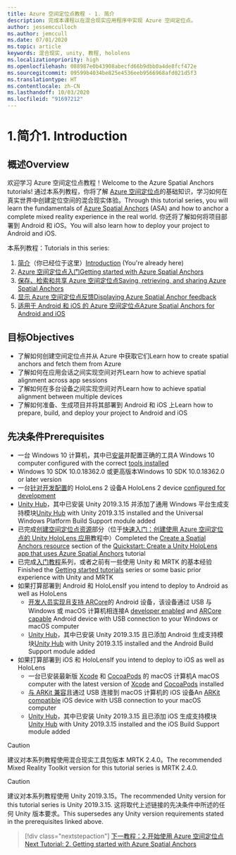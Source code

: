 ```yaml
---
title: Azure 空间定位点教程 - 1. 简介
description: 完成本课程以在混合现实应用程序中实现 Azure 空间定位点。
author: jessemcculloch
ms.author: jemccull
ms.date: 07/01/2020
ms.topic: article
keywords: 混合现实, unity, 教程, hololens
ms.localizationpriority: high
ms.openlocfilehash: 088987e0b43908abecfd66b9dbb0a4de8fcf472e
ms.sourcegitcommit: 09599b4034be825e4536eeb9566968afd021d5f3
ms.translationtype: HT
ms.contentlocale: zh-CN
ms.lasthandoff: 10/03/2020
ms.locfileid: "91697212"
---
```

# <a name="1-introduction"></a><span data-ttu-id="5a750-105">1.简介</span><span class="sxs-lookup"><span data-stu-id="5a750-105">1. Introduction</span></span>

## <a name="overview"></a><span data-ttu-id="5a750-106">概述</span><span class="sxs-lookup"><span data-stu-id="5a750-106">Overview</span></span>

<span data-ttu-id="5a750-107">欢迎学习 Azure 空间定位点教程！</span><span class="sxs-lookup"><span data-stu-id="5a750-107">Welcome to the Azure Spatial Anchors tutorials!</span></span> <span data-ttu-id="5a750-108">通过本系列教程，你将了解 <a href="https://azure.microsoft.com/services/spatial-anchors" target="_blank">Azure 空间定位点</a>的基础知识，学习如何在真实世界中创建定位空间的混合现实体验。</span><span class="sxs-lookup"><span data-stu-id="5a750-108">Through this tutorial series, you will learn the fundamentals of <a href="https://azure.microsoft.com/services/spatial-anchors" target="_blank">Azure Spatial Anchors</a> (ASA) and how to anchor a complete mixed reality experience in the real world.</span></span> <span data-ttu-id="5a750-109">你还将了解如何将项目部署到 Android 和 iOS。</span><span class="sxs-lookup"><span data-stu-id="5a750-109">You will also learn how to deploy your project to Android and iOS.</span></span>

<span data-ttu-id="5a750-110">本系列教程：</span><span class="sxs-lookup"><span data-stu-id="5a750-110">Tutorials in this series:</span></span>

1. <span data-ttu-id="5a750-111">[简介](mr-learning-asa-01.md)（你已经位于这里）</span><span class="sxs-lookup"><span data-stu-id="5a750-111">[Introduction](mr-learning-asa-01.md) (You're already here)</span></span>
2. [<span data-ttu-id="5a750-112">Azure 空间定位点入门</span><span class="sxs-lookup"><span data-stu-id="5a750-112">Getting started with Azure Spatial Anchors</span></span>](mr-learning-asa-02.md)
3. [<span data-ttu-id="5a750-113">保存、检索和共享 Azure 空间定位点</span><span class="sxs-lookup"><span data-stu-id="5a750-113">Saving, retrieving, and sharing Azure Spatial Anchors</span></span>](mr-learning-asa-03.md)
4. [<span data-ttu-id="5a750-114">显示 Azure 空间定位点反馈</span><span class="sxs-lookup"><span data-stu-id="5a750-114">Displaying Azure Spatial Anchor feedback</span></span>](mr-learning-asa-04.md)
5. [<span data-ttu-id="5a750-115">适用于 Android 和 iOS 的 Azure 空间定位点</span><span class="sxs-lookup"><span data-stu-id="5a750-115">Azure Spatial Anchors for Android and iOS</span></span>](mr-learning-asa-05.md)

## <a name="objectives"></a><span data-ttu-id="5a750-116">目标</span><span class="sxs-lookup"><span data-stu-id="5a750-116">Objectives</span></span>

* <span data-ttu-id="5a750-117">了解如何创建空间定位点并从 Azure 中获取它们</span><span class="sxs-lookup"><span data-stu-id="5a750-117">Learn how to create spatial anchors and fetch them from Azure</span></span>
* <span data-ttu-id="5a750-118">了解如何在应用会话之间实现空间对齐</span><span class="sxs-lookup"><span data-stu-id="5a750-118">Learn how to achieve spatial alignment across app sessions</span></span>
* <span data-ttu-id="5a750-119">了解如何在多台设备之间实现空间对齐</span><span class="sxs-lookup"><span data-stu-id="5a750-119">Learn how to achieve spatial alignment between multiple devices</span></span>
* <span data-ttu-id="5a750-120">了解如何准备、生成项目并将其部署到 Android 和 iOS 上</span><span class="sxs-lookup"><span data-stu-id="5a750-120">Learn how to prepare, build, and deploy your project to Android and iOS</span></span>

## <a name="prerequisites"></a><span data-ttu-id="5a750-121">先决条件</span><span class="sxs-lookup"><span data-stu-id="5a750-121">Prerequisites</span></span>

* <span data-ttu-id="5a750-122">一台 Windows 10 计算机，其中已[安装](../../install-the-tools.md)并配置正确的工具</span><span class="sxs-lookup"><span data-stu-id="5a750-122">A Windows 10 computer configured with the correct [tools installed](../../install-the-tools.md)</span></span>
* <span data-ttu-id="5a750-123">Windows 10 SDK 10.0.18362.0 或更高版本</span><span class="sxs-lookup"><span data-stu-id="5a750-123">Windows 10 SDK 10.0.18362.0 or later version</span></span>
* <span data-ttu-id="5a750-124">一台[针对开发配置](../../platform-capabilities-and-apis/using-visual-studio.md#enabling-developer-mode)的 HoloLens 2 设备</span><span class="sxs-lookup"><span data-stu-id="5a750-124">A HoloLens 2 device [configured for development](../../platform-capabilities-and-apis/using-visual-studio.md#enabling-developer-mode)</span></span>
* <span data-ttu-id="5a750-125"><a href="https://docs.unity3d.com/Manual/GettingStartedInstallingHub.html" target="_blank">Unity Hub</a>，其中已安装 Unity 2019.3.15 并添加了通用 Windows 平台生成支持模块</span><span class="sxs-lookup"><span data-stu-id="5a750-125"><a href="https://docs.unity3d.com/Manual/GettingStartedInstallingHub.html" target="_blank">Unity Hub</a> with Unity 2019.3.15 installed and the Universal Windows Platform Build Support module added</span></span>
* <span data-ttu-id="5a750-126">已完成[创建空间定位点资源](https://docs.microsoft.com/azure/spatial-anchors/quickstarts/get-started-unity-hololens#create-a-spatial-anchors-resource)部分（位于[快速入门：创建使用 Azure 空间定位点的 Unity HoloLens 应用](https://docs.microsoft.com/azure/spatial-anchors/quickstarts/get-started-unity-hololens)教程中）</span><span class="sxs-lookup"><span data-stu-id="5a750-126">Completed the [Create a Spatial Anchors resource](https://docs.microsoft.com/azure/spatial-anchors/quickstarts/get-started-unity-hololens#create-a-spatial-anchors-resource) section of the [Quickstart: Create a Unity HoloLens app that uses Azure Spatial Anchors](https://docs.microsoft.com/azure/spatial-anchors/quickstarts/get-started-unity-hololens) tutorial</span></span>
* <span data-ttu-id="5a750-127">已完成[入门教程](mr-learning-base-01.md)系列，或者之前有一些使用 Unity 和 MRTK 的基本经验</span><span class="sxs-lookup"><span data-stu-id="5a750-127">Finished the [Getting started tutorials](mr-learning-base-01.md) series or some basic prior experience with Unity and MRTK</span></span>
* <span data-ttu-id="5a750-128">如果打算部署到 Android 和 HoloLens</span><span class="sxs-lookup"><span data-stu-id="5a750-128">If you intend to deploy to Android as well as HoloLens</span></span>
  * <span data-ttu-id="5a750-129"><a href="https://developer.android.com/studio/debug/dev-options" target="_blank">开发人员实现</a>且<a href="https://developers.google.com/ar/discover/supported-devices" target="_blank">支持 ARCore</a>的 Android 设备，该设备通过 USB 与 Windows 或 macOS 计算机相连接</span><span class="sxs-lookup"><span data-stu-id="5a750-129">A <a href="https://developer.android.com/studio/debug/dev-options" target="_blank">developer enabled</a> and <a href="https://developers.google.com/ar/discover/supported-devices" target="_blank">ARCore capable</a> Android device with USB connection to your Windows or macOS computer</span></span>
  * <span data-ttu-id="5a750-130"><a href="https://docs.unity3d.com/Manual/GettingStartedInstallingHub.html" target="_blank">Unity Hub</a>，其中已安装 Unity 2019.3.15 且已添加 Android 生成支持模块</span><span class="sxs-lookup"><span data-stu-id="5a750-130"><a href="https://docs.unity3d.com/Manual/GettingStartedInstallingHub.html" target="_blank">Unity Hub</a> with Unity 2019.3.15 installed and the Android Build Support module added</span></span>
* <span data-ttu-id="5a750-131">如果打算部署到 iOS 和 HoloLens</span><span class="sxs-lookup"><span data-stu-id="5a750-131">If you intend to deploy to iOS as well as HoloLens</span></span>
  * <span data-ttu-id="5a750-132">一台已安装最新版 <a href="https://geo.itunes.apple.com/us/app/xcode/id497799835?mt=12" target="_blank">Xcode</a> 和 <a href="https://cocoapods.org" target="_blank">CocoaPods</a> 的 macOS 计算机</span><span class="sxs-lookup"><span data-stu-id="5a750-132">A macOS computer with the latest version of <a href="https://geo.itunes.apple.com/us/app/xcode/id497799835?mt=12" target="_blank">Xcode</a> and <a href="https://cocoapods.org" target="_blank">CocoaPods</a> installed</span></span>
  * <span data-ttu-id="5a750-133"><a href="https://developer.apple.com/documentation/arkit/verifying_device_support_and_user_permission" target="_blank">与 ARKit 兼容</a>且通过 USB 连接到 macOS 计算机的 iOS 设备</span><span class="sxs-lookup"><span data-stu-id="5a750-133">An <a href="https://developer.apple.com/documentation/arkit/verifying_device_support_and_user_permission" target="_blank">ARKit compatible</a> iOS device with USB connection to your macOS computer</span></span>
  * <span data-ttu-id="5a750-134"><a href="https://docs.unity3d.com/Manual/GettingStartedInstallingHub.html" target="_blank">Unity Hub</a>，其中已安装 Unity 2019.3.15 且已添加 iOS 生成支持模块</span><span class="sxs-lookup"><span data-stu-id="5a750-134"><a href="https://docs.unity3d.com/Manual/GettingStartedInstallingHub.html" target="_blank">Unity Hub</a> with Unity 2019.3.15 installed and the iOS Build Support module added</span></span>

> [!CAUTION]
> <span data-ttu-id="5a750-135">建议对本系列教程使用混合现实工具包版本 MRTK 2.4.0。</span><span class="sxs-lookup"><span data-stu-id="5a750-135">The recommended Mixed Reality Toolkit version for this tutorial series is MRTK 2.4.0.</span></span>

> [!CAUTION]
> <span data-ttu-id="5a750-136">建议对本系列教程使用 Unity 2019.3.15。</span><span class="sxs-lookup"><span data-stu-id="5a750-136">The recommended Unity version for this tutorial series is Unity 2019.3.15.</span></span> <span data-ttu-id="5a750-137">这将取代上述链接的先决条件中所述的任何 Unity 版本要求。</span><span class="sxs-lookup"><span data-stu-id="5a750-137">This supersedes any Unity version requirements stated in the prerequisites linked above.</span></span>

> [!div class="nextstepaction"]
> [<span data-ttu-id="5a750-138">下一教程：2.开始使用 Azure 空间定位点</span><span class="sxs-lookup"><span data-stu-id="5a750-138">Next Tutorial: 2. Getting started with Azure Spatial Anchors</span></span>](mr-learning-asa-02.md)
